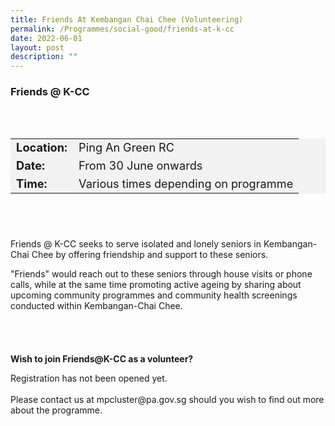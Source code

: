 ```yaml
---
title: Friends At Kembangan Chai Chee (Volunteering)
permalink: /Programmes/social-good/friends-at-k-cc
date: 2022-06-01
layout: post
description: ""
---
```

### Friends @ K-CC ### 

<div style="padding:30px 0 30px 0">
<table style="font-size:130%; background-color:#f2f2f2">
	<tbody>
		<tr>
			<td><b>Location:</b></td>
			<td>Ping An Green RC</td>
		</tr>
		<tr>
			<td><b>Date:</b></td>
			<td>From 30 June onwards</td>
		</tr>
		<tr>
			<td><b>Time:</b></td>
			<td>Various times depending on programme</td>
		</tr>
	</tbody>
</table>
</div>
	
<div style="padding:10px 0 20px 0;">
	<p>Friends @ K-CC seeks to serve isolated and lonely seniors in Kembangan-Chai Chee by offering friendship and support to these seniors.</p>
	<p>"Friends" would reach out to these seniors through house visits or phone calls, while at the same time promoting active ageing by sharing about upcoming community programmes and community health screenings conducted within Kembangan-Chai Chee.</p>
</div>

<div style="padding:20px 0 15px 0">
	<p><b>Wish to join Friends@K-CC as a volunteer?</b></p>
	<p>Registration has not been opened yet.<br><br>Please contact us at mpcluster@pa.gov.sg should you wish to find out more about the programme.</p>
</div>